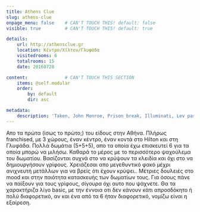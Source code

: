 ```yaml
---
title: Athens Clue
slug: athens-clue
onpage_menu: false    # CAN'T TOUCH THIS! default: false
visible: true         # CAN'T TOUCH THIS! default: true

details:
    url: http://athensclue.gr
    location: Κέντρο/Χίλτον/Γλυφάδα
    visitedrooms: 6
    totalrooms: 15
    date: 20160728

content:              # CAN'T TOUCH THIS SECTION
    items: @self.modular
    order:
        by: default
        dir: asc

metadata:
    description: 'Taken, John Monroe, Prison break, Illuminati, Lev pasted lab, laboratory'
---
```


Απο τα πρώτα (ίσως το πρώτο;) του είδους στην Αθήνα.
Πλήρως franchised, με 3 χώρους, έναν κέντρο, έναν κοντά στο Hilton και στη Γλυφάδα. Πολλά δωμάτια (5+5+5), απο τα οποία έχω επισκευτεί 6 για τα οποία μπορώ να μιλήσω. Καθαρά το μέρος με το περισσότερο 
ψαχούλεμα του δωματίου. Βασίζονται συχνά στο να κρύψουν τα  κλειδία και όχι στο να δημιουργήσουν γρίφους. Χρειάζεσαι απο μεγεθυντικό φακό μέχρι ανιχνευτή μετάλλων για να βρείς ότι έχουν κρύψει..
Μέτριες δουλειές στο mood και στην ποιότητα κατασκευής των δωματίων τους. Για όσους πάνε να παίξουν για τους γρίφους, σίγουρα όχι αυτο που ψάχνετε.
Θα τα χαρακτήριζα λίγο basic, με την έννοια οτι δεν κάνουν κάτι απροσδόκητο ή πολύ διαφορετικό, αν και ένα από τα 6 ήταν διαφορετικό, νομίζω είναι η εξαίρεση.
 
